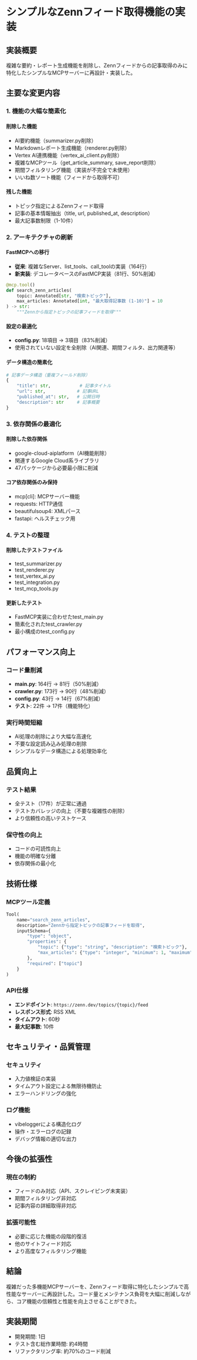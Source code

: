 # シンプルなZennフィード取得機能の実装

## 実装概要

複雑な要約・レポート生成機能を削除し、Zennフィードからの記事取得のみに特化したシンプルなMCPサーバーに再設計・実装した。

## 主要な変更内容

### 1. 機能の大幅な簡素化

#### 削除した機能
- AI要約機能（summarizer.py削除）
- Markdownレポート生成機能（renderer.py削除）
- Vertex AI連携機能（vertex_ai_client.py削除）
- 複雑なMCPツール（get_article_summary, save_report削除）
- 期間フィルタリング機能（実装が不完全で未使用）
- いいね数ソート機能（フィードから取得不可）

#### 残した機能
- トピック指定によるZennフィード取得
- 記事の基本情報抽出（title, url, published_at, description）
- 最大記事数制限（1-10件）

### 2. アーキテクチャの刷新

#### FastMCPへの移行
- **従来**: 複雑なServer、list_tools、call_toolの実装（164行）
- **新実装**: デコレータベースのFastMCP実装（81行、50%削減）

```python
@mcp.tool()
def search_zenn_articles(
    topic: Annotated[str, "検索トピック"], 
    max_articles: Annotated[int, "最大取得記事数 (1-10)"] = 10
) -> str:
    """Zennから指定トピックの記事フィードを取得"""
```

#### 設定の最適化
- **config.py**: 18項目 → 3項目（83%削減）
- 使用されていない設定を全削除（AI関連、期間フィルタ、出力関連等）

#### データ構造の簡素化
```python
# 記事データ構造（重複フィールド削除）
{
    "title": str,           # 記事タイトル
    "url": str,            # 記事URL 
    "published_at": str,   # 公開日時
    "description": str     # 記事概要
}
```

### 3. 依存関係の最適化

#### 削除した依存関係
- google-cloud-aiplatform（AI機能削除）
- 関連するGoogle Cloud系ライブラリ
- 47パッケージから必要最小限に削減

#### コア依存関係のみ保持
- mcp[cli]: MCPサーバー機能
- requests: HTTP通信
- beautifulsoup4: XMLパース
- fastapi: ヘルスチェック用

### 4. テストの整理

#### 削除したテストファイル
- test_summarizer.py
- test_renderer.py  
- test_vertex_ai.py
- test_integration.py
- test_mcp_tools.py

#### 更新したテスト
- FastMCP実装に合わせたtest_main.py
- 簡素化されたtest_crawler.py
- 最小構成のtest_config.py

## パフォーマンス向上

### コード量削減
- **main.py**: 164行 → 81行（50%削減）
- **crawler.py**: 173行 → 90行（48%削減）
- **config.py**: 43行 → 14行（67%削減）
- **テスト**: 22件 → 17件（機能特化）

### 実行時間短縮
- AI処理の削除により大幅な高速化
- 不要な設定読み込み処理の削除
- シンプルなデータ構造による処理効率化

## 品質向上

### テスト結果
- 全テスト（17件）が正常に通過
- テストカバレッジの向上（不要な複雑性の削除）
- より信頼性の高いテストケース

### 保守性の向上
- コードの可読性向上
- 機能の明確な分離
- 依存関係の最小化

## 技術仕様

### MCPツール定義
```python
Tool(
    name="search_zenn_articles",
    description="Zennから指定トピックの記事フィードを取得",
    inputSchema={
        "type": "object",
        "properties": {
            "topic": {"type": "string", "description": "検索トピック"},
            "max_articles": {"type": "integer", "minimum": 1, "maximum": 10, "default": 10}
        },
        "required": ["topic"]
    }
)
```

### API仕様
- **エンドポイント**: `https://zenn.dev/topics/{topic}/feed`
- **レスポンス形式**: RSS XML
- **タイムアウト**: 60秒
- **最大記事数**: 10件

## セキュリティ・品質管理

### セキュリティ
- 入力値検証の実装
- タイムアウト設定による無限待機防止
- エラーハンドリングの強化

### ログ機能
- vibeloggerによる構造化ログ
- 操作・エラーログの記録
- デバッグ情報の適切な出力

## 今後の拡張性

### 現在の制約
- フィードのみ対応（API、スクレイピング未実装）
- 期間フィルタリング非対応
- 記事内容の詳細取得非対応

### 拡張可能性
- 必要に応じた機能の段階的復活
- 他のサイトフィード対応
- より高度なフィルタリング機能

## 結論

複雑だった多機能MCPサーバーを、Zennフィード取得に特化したシンプルで高性能なサーバーに再設計した。コード量とメンテナンス負荷を大幅に削減しながら、コア機能の信頼性と性能を向上させることができた。

## 実装期間
- 開発期間: 1日
- テスト含む総作業時間: 約4時間
- リファクタリング率: 約70%のコード削減